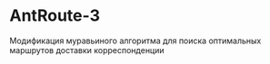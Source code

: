 # AntRoute-3
Модификация муравьиного алгоритма для поиска оптимальных маршрутов доставки корреспонденции
